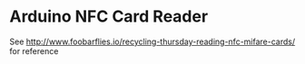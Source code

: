 Arduino NFC Card Reader
===

See http://www.foobarflies.io/recycling-thursday-reading-nfc-mifare-cards/ for reference